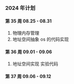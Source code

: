 ### 2024 年计划

#### 第 35 周 08.25 - 08.31

1. 物理内存管理
2. 地址空间抽象 os 的代码实现


#### 第 36 周 09.01 - 09.06

1. 地址空间实现 实验代码



#### 第 37 周 09.06 - 09.12
